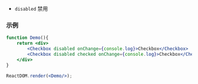 - `disabled` 禁用

### 示例

<!--start-code-->

```jsx
function Demo(){
    return <div>
        <Checkbox disabled onChange={console.log}>Checkbox</Checkbox>
        <Checkbox disabled checked onChange={console.log}>Checkbox</Checkbox>
    </div>
}

ReactDOM.render(<Demo/>);
```

<!--end-code-->
